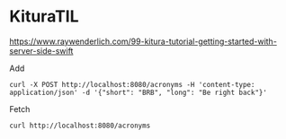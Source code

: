 # KituraTIL


https://www.raywenderlich.com/99-kitura-tutorial-getting-started-with-server-side-swift


Add
```
curl -X POST http://localhost:8080/acronyms -H 'content-type: application/json' -d '{"short": "BRB", "long": "Be right back"}'

```

Fetch
```
curl http://localhost:8080/acronyms

```
